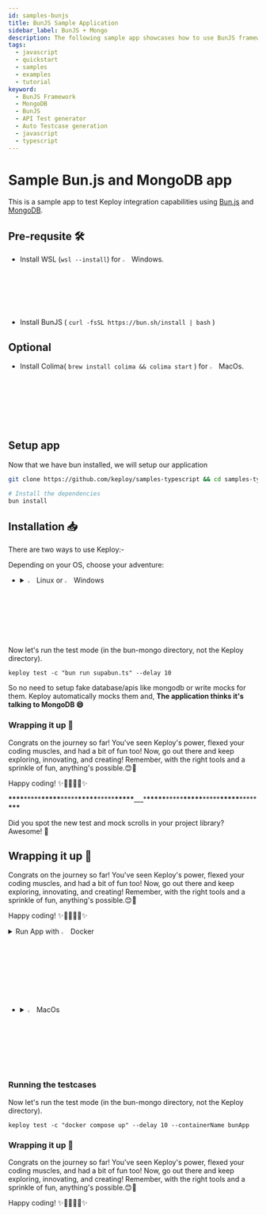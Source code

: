 ```yaml
---
id: samples-bunjs
title: BunJS Sample Application
sidebar_label: BunJS + Mongo
description: The following sample app showcases how to use BunJS framework and the Keploy Platform.
tags:
  - javascript
  - quickstart
  - samples
  - examples
  - tutorial
keyword:
  - BunJS Framework
  - MongoDB
  - BunJS
  - API Test generator
  - Auto Testcase generation
  - javascript
  - typescript
---
```


# Sample Bun.js and MongoDB app

This is a sample app to test Keploy integration capabilities using [Bun.js](https://bun.sh) and [MongoDB](https://www.mongodb.com/).

## Pre-requsite 🛠️

- Install WSL (`wsl --install`) for <img src="/docs/img/os/windows.png" alt="Windows" width="3%" /> Windows.
- Install BunJS ( `curl -fsSL https://bun.sh/install | bash` )

## Optional

- Install Colima( `brew install colima && colima start` ) for <img src="/docs/img/os/macos.png" alt="MacOS" width="3%" /> MacOs.

## Setup app

Now that we have bun installed, we will setup our application

```zsh
git clone https://github.com/keploy/samples-typescript && cd samples-typescript/bun-mongo

# Install the dependencies
bun install
```

## Installation 📥

There are two ways to use Keploy:-

Depending on your OS, choose your adventure:

- <details>
     <summary><img src="/docs/img/os/linux.png" alt="Linux" width="3%" /> Linux or <img src="/docs/img/os/windows.png" alt="Windows" width="3%" /> Windows</summary>

  Alright, let's equip ourselves with the **latest Keploy binary**:

  ```bash
  curl --silent --location "https://github.com/keploy/keploy/releases/latest/download/keploy_linux_amd64.tar.gz" | tar xz -C /tmp

  sudo mkdir -p /usr/local/bin && sudo mv /tmp/keploy /usr/local/bin && keploy
  ```

  If everything goes right, your screen should look a bit like this:

     <img src="/docs/img/code-snippets/install-keploy-logs.png" alt="Test Case Generator" width="50%" />

  Moving on...

   <details>
   <summary style={{ fontWeight: 'bold', fontSize: '1.17em', marginLeft: '0.5em' }}>Run App on 🐧 Linux / WSL </summary>

  We'll be running our sample application right on Linux, but just to make things a tad more thrilling, we'll have the database (mongoDB) chill on Docker. Ready? Let's get the party started!🎉

  > **Since we have setup our sample-app natively, we need to update the mongoDB host on line 43, in `supabun.ts`, from `mongodb://mongoDb-bun:27017/keploy` to `mongodb://localhost:27017/keploy`.**

  #### 🍃 Kickstart MongoDB

  Let's breathe life into your mongo container. A simple spell should do the trick:

  ```bash
  docker-compose up mongo
  ```

  ### 📼 Roll the Tape - Recording Time!

  Ready, set, record! Here's how:

  ```bash
  sudo -E env PATH=$PATH keploy record -c 'bun run supabun.ts'
  ```

  Keep an eye out for the `-c `flag! It's the command charm to run the app.

  Alright, magician! With the app alive and kicking, let's weave some test cases. The spell? Making some API calls! Postman, Hoppscotch, or the classic curl - pick your wand.

  #### Let's generate the testcases.

  Make API Calls using [Hoppscotch](https://hoppscotch.io), [Postman](https://postman.com) or cURL command. Keploy with capture those calls to generate the test-suites containing testcases and data mocks.

  ```bash
  curl --request POST localhost:4200/save
  ```

  Here's a peek of what you get:

  ```
  {"success":true}
  ```

  🎉 Woohoo! Give yourself a pat on the back! With that simple spell, you've conjured up a test case with a mock! Explore the **Keploy directory** and you'll discover your handiwork in `test-1.yml` and `mocks.yml`.

  <img src="/docs/img/testcase-node.png" alt="Sample Keploy Test Result Bun MongoDB" width="100%" style={{ borderRadius: '5px' }}/>

  Now, the real fun begins. Let's weave more spells!

  🚀 Follow the URL road...!

  ```bash
  curl --request GET localhost:4200/fetch
  ```

  Or simply wander over to your browser and visit `http://localhost:4200/fetch`.

  this will provide us with the output:-

  ```
  {"success":{"_id":"6513cfec0bc1a17a36c06337","name":"Cow","sound":"Moo","__v":0}}
  ```

  We will get the following output in our terminal

  ![Testcase](/img/bun-mongo-record.png)

  ### Run the Testcases

Now let's run the test mode (in the bun-mongo directory, not the Keploy directory).

```shell
keploy test -c "bun run supabun.ts" --delay 10
```

So no need to setup fake database/apis like mongodb or write mocks for them. Keploy automatically mocks them and, **The application thinks it's talking to MongoDB 😄**

### Wrapping it up 🎉

Congrats on the journey so far! You've seen Keploy's power, flexed your coding muscles, and had a bit of fun too! Now, go out there and keep exploring, innovating, and creating! Remember, with the right tools and a sprinkle of fun, anything's possible.😊🚀

Happy coding! ✨👩‍💻👨‍💻✨

**\*\*\*\***\*\*\*\*\***\*\*\*\*\***\*\*\*\*\***\*\*\*\*\***\*\*\*\*\***\*\*\*\*\***\_\_\_\***\*\*\*\*\***\*\*\*\*\***\*\*\*\*\***\*\*\*\*\***\*\*\*\*\***\*\*\*\*\***\*\*\***

Did you spot the new test and mock scrolls in your project library? Awesome! 👏

## Wrapping it up 🎉

Congrats on the journey so far! You've seen Keploy's power, flexed your coding muscles, and had a bit of fun too! Now, go out there and keep exploring, innovating, and creating! Remember, with the right tools and a sprinkle of fun, anything's possible.😊🚀

Happy coding! ✨👩‍💻👨‍💻✨

   </details>

   <details>
   <summary style={{ fontWeight: 'bold', fontSize: '1.17em', marginLeft: '0.5em' }}> Run App with <img src="/docs/img/os/docker.png" alt="Docker Container" width="3%" /> Docker </summary>

Let's first install keploy

### Lights, Camera, Record! 🎥

First We'll start our Application and MongoDB Instance:

```sh
docker-compose up -d
```

Now, We'll run keploy in record mode:

```sh
keploy record -c "docker compose up" --containerName bunApp --debug --buildDelay 3m
```

🔥 Challenge time! Generate some test cases. How? Just **make some API calls**. Postman, Hoppscotch or even curl - take your pick!

#### Let's generate the testcases.

Make API Calls using [Hoppscotch](https://hoppscotch.io), [Postman](https://postman.com) or cURL command. Keploy with capture those calls to generate the test-suites containing testcases and data mocks.

```bash
curl --request POST localhost:4200/save
```

Here's a peek of what you get:

```
{"success":true}
```

🎉 Woohoo! With a simple API call, you've crafted a test case with a mock! Dive into the Keploy directory and feast your eyes on the newly minted `test-1.yml` and `mocks.yml`

_Time to perform more API magic!_
Follow the breadcrumbs... or Make more API Calls

```bash
curl --request GET localhost:4200/fetch
```

Or simply wander over to your browser and visit `http://localhost:4200/fetch`.

this will provide us with the output:-

```
{"success":{"_id":"6513cfec0bc1a17a36c06337","name":"Cow","sound":"Moo","__v":0}}
```

We will get the following output in our terminal

![Testcase](/img/testcase-bun.png)

Did you spot the new test and mock scrolls in your project library? Awesome! 👏

## Wrapping it up 🎉

Congrats on the journey so far! You've seen Keploy's power, flexed your coding muscles, and had a bit of fun too! Now, go out there and keep exploring, innovating, and creating! Remember, with the right tools and a sprinkle of fun, anything's possible.😊🚀

Happy coding! ✨👩‍💻👨‍💻✨

   </details>

   </details>
    <br/>

- <details>
       <summary><img src="/docs/img/os/macos.png" alt="MacOS" width="3%" /> MacOs </summary>

  Dive straight in, but first in case you're using **Keploy** with **Colima**, give it a gentle nudge with (`colima start`). Let's make sure it's awake and ready for action!

  ### Use Keploy with Docker-Desktop

  Note: To run Keploy on MacOS through [Docker](https://docs.docker.com/desktop/release-notes/#4252) the version must be `4.25.2` or above.

  #### Creating Docker Volume

  ```bash
  docker volume create --driver local --opt type=debugfs --opt device=debugfs debugfs
  ```

  ### Use Keploy with Colima

  ### Lights, Camera, Record! 🎥

  First We'll start our MongoDb Instance:

  ```sh
  docker-compose up -d
  ```

  Now, let's build docker image for our application:

  ```sh
  docker build -t bun-app:1.0 .
  ```

  Now, We'll run keploy in record mode:

  ````sh
  keploy record -c "docker compose up" --containerName bun-app  --debug --buildDelay 3m  ```

  🔥 Challenge time! Generate some test cases. How? Just **make some API calls**. Postman, Hoppscotch or even curl - take your pick!

  #### Let's generate the testcases.

  Make API Calls using [Hoppscotch](https://hoppscotch.io), [Postman](https://postman.com) or cURL command. Keploy with capture those calls to generate the test-suites containing testcases and data mocks.

  ```bash
  curl --request POST localhost:4200/save
  ````

  Here's a peek of what you get:

  ```
  {"success":true}
  ```

  🎉 Woohoo! With a simple API call, you've crafted a test case with a mock! Dive into the Keploy directory and feast your eyes on the newly minted `test-1.yml` and `mocks.yml`

  _Time to perform more API magic!_
  Follow the breadcrumbs... or Make more API Calls

  ```bash
  curl --request GET localhost:4200/fetch
  ```

  Or simply wander over to your browser and visit `http://localhost:4200/fetch`.

  this will provide us with the output:-

  ```
  {"success":{"_id":"6513cfec0bc1a17a36c06337","name":"Cow","sound":"Moo","__v":0}}
  ```

  We will get the following output in our terminal

  ![Testcase](/img/testcase-bun.png)

  Did you spot the new test and mock scrolls in your project library? Awesome! 👏

  ## Wrapping it up 🎉

  Congrats on the journey so far! You've seen Keploy's power, flexed your coding muscles, and had a bit of fun too! Now, go out there and keep exploring, innovating, and creating! Remember, with the right tools and a sprinkle of fun, anything's possible.😊🚀

  Happy coding! ✨👩‍💻👨‍💻✨

     </details>

### Running the testcases

Now let's run the test mode (in the bun-mongo directory, not the Keploy directory).

```shell
keploy test -c "docker compose up" --delay 10 --containerName bunApp
```


### Wrapping it up 🎉

Congrats on the journey so far! You've seen Keploy's power, flexed your coding muscles, and had a bit of fun too! Now, go out there and keep exploring, innovating, and creating! Remember, with the right tools and a sprinkle of fun, anything's possible.😊🚀

Happy coding! ✨👩‍💻👨‍💻✨
